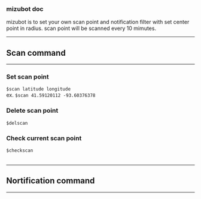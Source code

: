 ### mizubot doc
mizubot is to set your own scan point and notification filter with set center point in radius. scan point will be scanned every 10 mimutes.
***
## Scan command
***
### Set scan point
`$scan latitude longitude`  
ex. `$scan 41.59120112 -93.60376378` <br>
### Delete scan point
`$delscan` <br>
### Check current scan point
`$checkscan` <br>
<br>
***
## Nortification command
***
###


